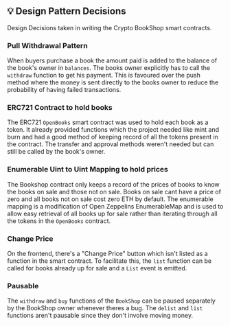 ## 💡 Design Pattern Decisions
Design Decisions taken in writing the Crypto BookShop smart contracts.

### Pull Withdrawal Pattern
When buyers purchase a book the amount paid is added to the balance of the book's owner in `balances`. The books owner explicitly has to call the `withdraw` function to get his payment. This is favoured over the push method where the money is sent directly to the books owner to reduce the probability of having failed transactions.

### ERC721 Contract to hold books
The ERC721 `OpenBooks` smart contract was used to hold each book as a token. It already provided functions which the project needed like mint and burn and had a good method of keeping record of all the tokens present in the contract. The transfer and approval methods weren't needed but can still be called by the book's owner.

### Enumerable Uint to Uint Mapping to hold prices
The Bookshop contract only keeps a record of the prices of books to know the books on sale and those not on sale. Books on sale cant have a price of zero and all books not on sale cost zero ETH by default. The enumerable mapping is a modification of Open Zeppelins EnumerableMap and is used to allow easy retrieval of all books up for sale rather than iterating through all the tokens in the `OpenBooks` contract.

### Change Price
On the frontend, there's a "Change Price" button which isn't listed as a function in the smart contract. To facilitate this, the `list` function can be called for books already up for sale and a `List` event is emitted.

### Pausable 
The `withdraw` and `buy` functions of the `BookShop` can be paused separately by the BookShop owner whenever theres a bug. The `delist` and `list` functions aren't pausable since they don't involve moving money.
